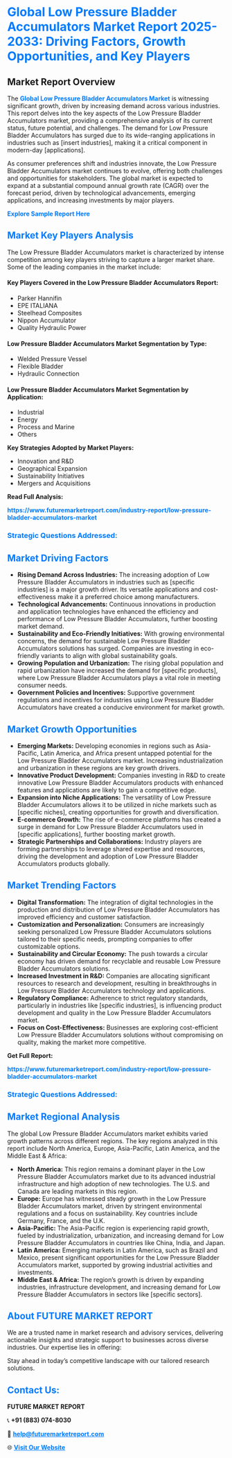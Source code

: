 <h1 style="color: #007BFF;">Global Low Pressure Bladder Accumulators Market Report 2025-2033: Driving Factors, Growth Opportunities, and Key Players</h1>

<section id="overview">
<h2>Market Report Overview</h2>
<p>The <a href="https://www.futuremarketreport.com/industry-report/low-pressure-bladder-accumulators-market" style="color: #007BFF; text-decoration: none;"><strong>Global Low Pressure Bladder Accumulators Market</strong></a> is witnessing significant growth, driven by increasing demand across various industries. This report delves into the key aspects of the Low Pressure Bladder Accumulators market, providing a comprehensive analysis of its current status, future potential, and challenges. The demand for Low Pressure Bladder Accumulators has surged due to its wide-ranging applications in industries such as [insert industries], making it a critical component in modern-day [applications].</p>
<p>As consumer preferences shift and industries innovate, the Low Pressure Bladder Accumulators market continues to evolve, offering both challenges and opportunities for stakeholders. The global market is expected to expand at a substantial compound annual growth rate (CAGR) over the forecast period, driven by technological advancements, emerging applications, and increasing investments by major players.</p>
</section>

<section id="overview">
<p><a href="https://www.futuremarketreport.com/request-sample/reportId=29314" style="color: #007BFF; text-decoration: none;"><strong>Explore Sample Report Here</strong></a></p>
</section>

<section id="key-players">
<h2 style="color: #007BFF;">Market Key Players Analysis</h2>
<p>The Low Pressure Bladder Accumulators market is characterized by intense competition among key players striving to capture a larger market share. Some of the leading companies in the market include:</p>
<h4>Key Players Covered in the Low Pressure Bladder Accumulators Report:</h4>
<ul><li>Parker Hannifin</li><li>EPE ITALIANA</li><li>Steelhead Composites</li><li>Nippon Accumulator</li><li>Quality Hydraulic Power</li></ul>
<h4>Low Pressure Bladder Accumulators Market Segmentation by Type:</h4>
<ul><li>Welded Pressure Vessel</li><li>Flexible Bladder</li><li>Hydraulic Connection</li></ul>

<h4>Low Pressure Bladder Accumulators Market Segmentation by Application:</h4>
<ul><li>Industrial</li><li>Energy</li><li>Process and Marine</li><li>Others</li></ul>
<p><strong>Key Strategies Adopted by Market Players:</strong></p>
<ul>
<li>Innovation and R&D</li>
<li>Geographical Expansion</li>
<li>Sustainability Initiatives</li>
<li>Mergers and Acquisitions</li>
</ul>
</section>

<section>
<p><strong>Read Full Analysis: </strong></p><a href="https://www.futuremarketreport.com/industry-report/low-pressure-bladder-accumulators-market" style="color: #007BFF; text-decoration: none;"><strong>https://www.futuremarketreport.com/industry-report/low-pressure-bladder-accumulators-market</strong></a>
<h3 style="color: #007BFF;">Strategic Questions Addressed:</h3>
</section>

<section id="driving-factors">
<h2 style="color: #007BFF;">Market Driving Factors</h2>
<ul>
<li><strong>Rising Demand Across Industries:</strong> The increasing adoption of Low Pressure Bladder Accumulators in industries such as [specific industries] is a major growth driver. Its versatile applications and cost-effectiveness make it a preferred choice among manufacturers.</li>
<li><strong>Technological Advancements:</strong> Continuous innovations in production and application technologies have enhanced the efficiency and performance of Low Pressure Bladder Accumulators, further boosting market demand.</li>
<li><strong>Sustainability and Eco-Friendly Initiatives:</strong> With growing environmental concerns, the demand for sustainable Low Pressure Bladder Accumulators solutions has surged. Companies are investing in eco-friendly variants to align with global sustainability goals.</li>
<li><strong>Growing Population and Urbanization:</strong> The rising global population and rapid urbanization have increased the demand for [specific products], where Low Pressure Bladder Accumulators plays a vital role in meeting consumer needs.</li>
<li><strong>Government Policies and Incentives:</strong> Supportive government regulations and incentives for industries using Low Pressure Bladder Accumulators have created a conducive environment for market growth.</li>
</ul>
</section>

<section id="growth-opportunities">
<h2 style="color: #007BFF;">Market Growth Opportunities</h2>
<ul>
<li><strong>Emerging Markets:</strong> Developing economies in regions such as Asia-Pacific, Latin America, and Africa present untapped potential for the Low Pressure Bladder Accumulators market. Increasing industrialization and urbanization in these regions are key growth drivers.</li>
<li><strong>Innovative Product Development:</strong> Companies investing in R&D to create innovative Low Pressure Bladder Accumulators products with enhanced features and applications are likely to gain a competitive edge.</li>
<li><strong>Expansion into Niche Applications:</strong> The versatility of Low Pressure Bladder Accumulators allows it to be utilized in niche markets such as [specific niches], creating opportunities for growth and diversification.</li>
<li><strong>E-commerce Growth:</strong> The rise of e-commerce platforms has created a surge in demand for Low Pressure Bladder Accumulators used in [specific applications], further boosting market growth.</li>
<li><strong>Strategic Partnerships and Collaborations:</strong> Industry players are forming partnerships to leverage shared expertise and resources, driving the development and adoption of Low Pressure Bladder Accumulators products globally.</li>
</ul>
</section>

<section id="trending-factors">
<h2 style="color: #007BFF;">Market Trending Factors</h2>
<ul>
<li><strong>Digital Transformation:</strong> The integration of digital technologies in the production and distribution of Low Pressure Bladder Accumulators has improved efficiency and customer satisfaction.</li>
<li><strong>Customization and Personalization:</strong> Consumers are increasingly seeking personalized Low Pressure Bladder Accumulators solutions tailored to their specific needs, prompting companies to offer customizable options.</li>
<li><strong>Sustainability and Circular Economy:</strong> The push towards a circular economy has driven demand for recyclable and reusable Low Pressure Bladder Accumulators solutions.</li>
<li><strong>Increased Investment in R&D:</strong> Companies are allocating significant resources to research and development, resulting in breakthroughs in Low Pressure Bladder Accumulators technology and applications.</li>
<li><strong>Regulatory Compliance:</strong> Adherence to strict regulatory standards, particularly in industries like [specific industries], is influencing product development and quality in the Low Pressure Bladder Accumulators market.</li>
<li><strong>Focus on Cost-Effectiveness:</strong> Businesses are exploring cost-efficient Low Pressure Bladder Accumulators solutions without compromising on quality, making the market more competitive.</li>
</ul>
</section>

<section>
<p><strong>Get Full Report: </strong></p><a href="https://www.futuremarketreport.com/industry-report/low-pressure-bladder-accumulators-market" style="color: #007BFF; text-decoration: none;"><strong>https://www.futuremarketreport.com/industry-report/low-pressure-bladder-accumulators-market</strong></a>
<h3 style="color: #007BFF;">Strategic Questions Addressed:</h3>
</section>


<section id="regional-analysis">
<h2 style="color: #007BFF;">Market Regional Analysis</h2>
<p>The global Low Pressure Bladder Accumulators market exhibits varied growth patterns across different regions. The key regions analyzed in this report include North America, Europe, Asia-Pacific, Latin America, and the Middle East & Africa:</p>
<ul>
<li><strong>North America:</strong> This region remains a dominant player in the Low Pressure Bladder Accumulators market due to its advanced industrial infrastructure and high adoption of new technologies. The U.S. and Canada are leading markets in this region.</li>
<li><strong>Europe:</strong> Europe has witnessed steady growth in the Low Pressure Bladder Accumulators market, driven by stringent environmental regulations and a focus on sustainability. Key countries include Germany, France, and the U.K.</li>
<li><strong>Asia-Pacific:</strong> The Asia-Pacific region is experiencing rapid growth, fueled by industrialization, urbanization, and increasing demand for Low Pressure Bladder Accumulators in countries like China, India, and Japan.</li>
<li><strong>Latin America:</strong> Emerging markets in Latin America, such as Brazil and Mexico, present significant opportunities for the Low Pressure Bladder Accumulators market, supported by growing industrial activities and investments.</li>
<li><strong>Middle East & Africa:</strong> The region’s growth is driven by expanding industries, infrastructure development, and increasing demand for Low Pressure Bladder Accumulators in sectors like [specific sectors].</li>
</ul>
</section>

<footer>
<h2 style="color: #007BFF;">About FUTURE MARKET REPORT</h2>
<p>We are a trusted name in market research and advisory services, delivering actionable insights and strategic support to businesses across diverse industries. Our expertise lies in offering:</p>

<p>Stay ahead in today’s competitive landscape with our tailored research solutions.</p>

<h2 style="color: #007BFF;">Contact Us:</h2>
<p><strong>FUTURE MARKET REPORT</strong></p>
<p>📞 <strong>+91 (883) 074-8030</strong></p>
<p>📧 <strong><a href="mailto:help@futuremarketreport.com" style="color: #007BFF;">help@futuremarketreport.com</a></strong></p>
<p>🌐 <strong><a href="https://www.futuremarketreport.com/" style="color: #007BFF;">Visit Our Website</a></strong></p>
</footer>